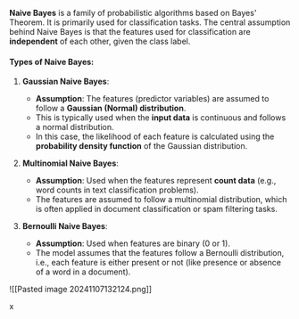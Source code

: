 **Naive Bayes** is a family of probabilistic algorithms based on Bayes' Theorem. It is primarily used for classification tasks. The central assumption behind Naive Bayes is that the features used for classification are **independent** of each other, given the class label.
#### **Types of Naive Bayes:**

1. **Gaussian Naive Bayes**:
    
    - **Assumption**: The features (predictor variables) are assumed to follow a **Gaussian (Normal) distribution**.
    - This is typically used when the **input data** is continuous and follows a normal distribution.
    - In this case, the likelihood of each feature is calculated using the **probability density function** of the Gaussian distribution.
2. **Multinomial Naive Bayes**:
    
    - **Assumption**: Used when the features represent **count data** (e.g., word counts in text classification problems).
    - The features are assumed to follow a multinomial distribution, which is often applied in document classification or spam filtering tasks.
3. **Bernoulli Naive Bayes**:
    
    - **Assumption**: Used when features are binary (0 or 1).
    - The model assumes that the features follow a Bernoulli distribution, i.e., each feature is either present or not (like presence or absence of a word in a document).


![[Pasted image 20241107132124.png]]

x